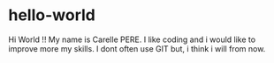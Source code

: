 # hello-world

Hi World !!
My name is Carelle PERE.
I like coding and i would like to improve more my skills.
I dont often use GIT but, i think i will from now.
